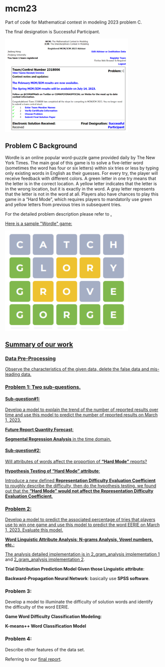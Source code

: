 # mcm23

Part of code for Mathematical contest in modeling 2023 problem C.

The final designation is Successful Participant.

<img src="./img/Status.png" width="400px">

## Problem C Background

Wordle is an online popular word-puzzle game provided daily by The New York Times.
The main goal of this game is to solve a five-letter word (sometimes the word has four or six 
letters) within six tries or less by typing only existing words in English as their guesses.
For every try, the player will receive feedback with different colors. A green letter in one 
try means that the letter is in the correct location. A yellow letter indicates that the letter is in 
the wrong location, but it is exactly in the word. A gray letter represents that the letter is not in 
the word at all. Players also have chances to play this game in a “Hard Mode”, which requires 
players to mandatorily use green and yellow letters from previous tries in subsequent tries.

For the detailed problem description please refer to <a href= 'https://zhuanlan.zhihu.com/p/615471028' title = 'Description in Zhihu'>.

Here is a sample "Wordle" game:

<img src="./img/Wordle.png" width="400px">

## Summary of our work

### Data Pre-Processing

Observe the characteristics of the given data, delete the false data and mis-leading data.

### Problem 1: Two sub-questions.
#### Sub-question#1: 
Develop a model to explain the trend of the number of reported results over time and use this model to predict the number of reported results on March 1, 2023. 

**Future Report Quantity Forecast**: 

**Segmental Regression Analysis** in the time domain.

#### Sub-question#2: 
Will attributes of words affect the proportion of **“Hard Mode”** reports?

**Hypothesis Testing of  “Hard Mode” attribute**:

Introduce a new defined **Representation Difficulty Evaluation Coefficient** to roughly describe the difficulty, then do the hypothesis testing. we found out that the **“Hard Mode” would not affect the Representation Difficulty Evaluation Coefficient**.

### Problem 2: 
Develop a model to predict the associated percentage of tries that players use to win one game and use this model to predict the word EERIE on March 1, 2023. Evaluate this model.

**Word Linguistic Attribute Analysis**: **N-grams Analysis, Vowel numbers, etc.**:

The analysis detailed implementation is in [2_gram_analysis implementation 1](./2_gram_template.py) and [2_gram_analysis implementation 2](./2_gram.ipynb).

**Trial Distribution Prediction Model Given those Linguistic attribute**: 

**Backward-Propagation Neural Network**: basically use **SPSS software**.

### Problem 3: 

Develop a model to illuminate the difficulty of solution words and identify the difficulty of the word EERIE.

**Game Word Difficulty Classification Modeling**: 

**K-means++ Word Classification Model**

### Problem 4: 
Describe other features of the data set.

Referring to our [final report](./Report.pdf).
